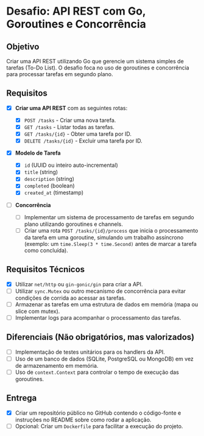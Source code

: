 # Desafio: API REST com Go, Goroutines e Concorrência

## Objetivo

Criar uma API REST utilizando Go que gerencie um sistema simples de tarefas (To-Do List). O desafio foca no uso de goroutines e concorrência para processar tarefas em segundo plano.

## Requisitos

- [x] **Criar uma API REST** com as seguintes rotas:

  - [x] `POST /tasks` - Criar uma nova tarefa.
  - [x] `GET /tasks` - Listar todas as tarefas.
  - [x] `GET /tasks/{id}` - Obter uma tarefa por ID.
  - [x] `DELETE /tasks/{id}` - Excluir uma tarefa por ID.

- [x] **Modelo de Tarefa**

  - [x] `id` (UUID ou inteiro auto-incremental)
  - [x] `title` (string)
  - [x] `description` (string)
  - [x] `completed` (boolean)
  - [x] `created_at` (timestamp)

- [ ] **Concorrência**
  - [ ] Implementar um sistema de processamento de tarefas em segundo plano utilizando goroutines e channels.
  - [ ] Criar uma rota `POST /tasks/{id}/process` que inicia o processamento da tarefa em uma goroutine, simulando um trabalho assíncrono (exemplo: um `time.Sleep(3 * time.Second)` antes de marcar a tarefa como concluída).

## Requisitos Técnicos

- [x] Utilizar `net/http` ou `gin-gonic/gin` para criar a API.
- [ ] Utilizar `sync.Mutex` ou outro mecanismo de concorrência para evitar condições de corrida ao acessar as tarefas.
- [ ] Armazenar as tarefas em uma estrutura de dados em memória (mapa ou slice com mutex).
- [ ] Implementar logs para acompanhar o processamento das tarefas.

## Diferenciais (Não obrigatórios, mas valorizados)

- [ ] Implementação de testes unitários para os handlers da API.
- [ ] Uso de um banco de dados (SQLite, PostgreSQL ou MongoDB) em vez de armazenamento em memória.
- [ ] Uso de `context.Context` para controlar o tempo de execução das goroutines.

## Entrega

- [x] Criar um repositório público no GitHub contendo o código-fonte e instruções no README sobre como rodar a aplicação.
- [ ] Opcional: Criar um `Dockerfile` para facilitar a execução do projeto.
